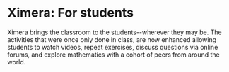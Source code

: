 Ximera: For students
====================

Ximera brings the classroom to the students--wherever they may be. The
activities that were once only done in class, are now enhanced allowing
students to watch videos, repeat exercises, discuss questions via
online forums, and explore mathematics with a cohort of peers from
around the world.

<!--When a student completes a Ximera activity, this -->


<!--And if the power goes out, students can still work on paper activities.--> 